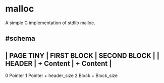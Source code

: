 # malloc
A simple C implementation of stdlib malloc.

#schema
---------------------------------------------------------
| PAGE TINY | FIRST BLOCK 			| SECOND BLOCK		|
| HEADER	| + Content				| + Content			|
---------------------------------------------------------
0 Pointer 	1 Pointer + header_size 2 Block + Block_size
